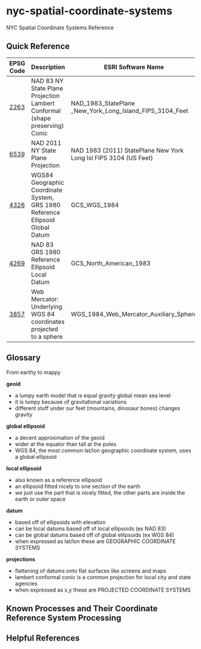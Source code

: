 # nyc-spatial-coordinate-systems
NYC Spatial Coordinate Systems Reference

## Quick Reference

| EPSG Code  | Description | ESRI Software Name | lower Left X | Lower Left Y | Upper Right X | Upper Right Y | 
| ------------- | ------------- | ------------- | ------------- | ------------- | ------------- | ------------- |
| [2263](https://epsg.io/2263)  | NAD 83 NY State Plane Projection Lambert Conformal (shape preserving) Conic  | NAD_1983_StatePlane _New_York_Long_Island_FIPS_3104_Feet | 900000 | 110000 | 1090000 | 295000 |
| [6539](https://epsg.io/6539)  | NAD 2011 NY State Plane Projection | NAD 1983 (2011) StatePlane New York Long Isl FIPS 3104 (US Feet) | 900000 | 110000 | 1090000 | 295000 |
| [4326](https://epsg.io/4326) | WGS84 Geographic Coordinate System, GRS 1980 Reference Ellipsoid Global Datum | GCS_WGS_1984 | -74.3027914 | 40.4681991 | -73.61703247 | 40.97574288 |
| [4269](https://epsg.io/4326) | NAD 83 GRS 1980 Reference Ellipsoid Local Datum | GCS_North_American_1983 | -74.3027914 | 40.4681991 | -73.61703247 | 40.97574288 |
| [3857](https://epsg.io/3857) | Web Mercator: Underlying WGS 84 coordinates projected to a sphere | WGS_1984_Web_Mercator_Auxiliary_Sphere | -8271348.9 | 4934214.8 | -8195010.6 | 5008764.4 |

## Glossary
From earthy to mappy

**geoid**
* a lumpy earth model that is equal gravity global mean sea level 
* it is lumpy because of gravitational variations
* different stuff under our feet (mountains, dinosaur bones) changes gravity 

**global ellipsoid**
* a decent approximation of the geoid
* wider at the equator than tall at the poles
* WGS 84, the most common lat/lon geographic coordinate system, uses a global ellipsoid

**local ellipsoid**
* also known as a reference ellipsoid
* an ellipsoid fitted nicely to one section of the earth
* we just use the part that is nicely fitted, the other parts are inside the earth or outer space

**datum**
* based off of ellipsoids with elevation 
* can be local datums based off of local ellipsoids (ex NAD 83)
* can be global datums based off of global ellipsoids (ex WGS 84)
* when expressed as lat/lon these are GEOGRAPHIC COORDINATE SYSTEMS

**projections**
* flattening of datums onto flat surfaces like screens and maps
* lambert conformal conic is a common projection for local city and state agencies
* when expressed as x,y these are PROJECTED COORDINATE SYSTEMS


## Known Processes and Their Coordinate Reference System Processing

## Helpful References

